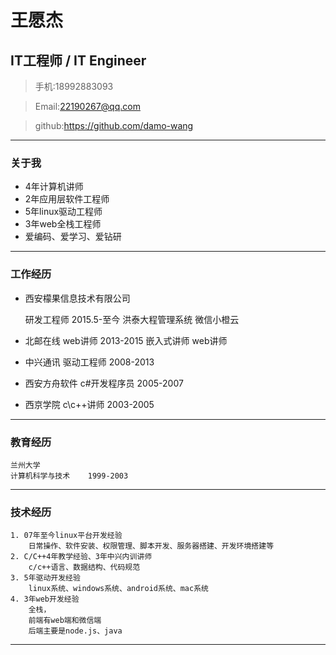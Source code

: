 # 王愿杰
## IT工程师 / IT Engineer

> 手机:18992883093

> Email:22190267@qq.com

> github:https://github.com/damo-wang

***
### 关于我
* 4年计算机讲师
* 2年应用层软件工程师
* 5年linux驱动工程师
* 3年web全栈工程师
* 爱编码、爱学习、爱钻研
***
### 工作经历

* 西安檬果信息技术有限公司

    研发工程师 2015.5-至今 
    洪泰大程管理系统
    微信小橙云

* 北邮在线
    web讲师   2013-2015
    嵌入式讲师
    web讲师

* 中兴通讯
    驱动工程师 2008-2013

* 西安方舟软件
    c#开发程序员 2005-2007

* 西京学院
    c\c++讲师 2003-2005

***
### 教育经历
    兰州大学
    计算机科学与技术    1999-2003
***
### 技术经历
    1. 07年至今linux平台开发经验
        日常操作、软件安装、权限管理、脚本开发、服务器搭建、开发环境搭建等
    2. C/C++4年教学经验、3年中兴内训讲师
        c/c++语言、数据结构、代码规范
    3. 5年驱动开发经验
        linux系统、windows系统、android系统、mac系统
    4. 3年web开发经验
        全栈，
        前端有web端和微信端
        后端主要是node.js、java
***